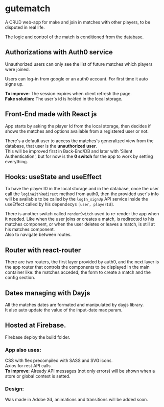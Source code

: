 #  gutematch
A CRUD web-app for make and join in matches with other players, to be disputed in real life.

The logic and control of the match is conditioned from the database.

## Authorizations with Auth0 service
Unauthorized users can only see the list of future matches which players were joined.

Users can log-in from google or an auth0 account. For first time it auto signs up.

**To improve:** The session expires when client refresh the page.\
**Fake solution:** The user's id is holded in the local storage.

## Front-End made with React js
App starts by asking the player Id from the local storage, then decides if shows the matches and options available from a registered user or not.

There's a default user to access the matches's generalized view from the database, that user is the **unauthorized user**.\
This will be improved first in Back-End/DB and later with 'Silent Authentication', but for now is the **0 switch** for the app to work by setting everything.

## Hooks: useState and useEffect
To have the player ID in the local storage and in the database, once the user call the `loginWithRedirect` method from auth0, then the provided user's info will be available to be called by the `logIn_signUp` API service inside the useEffect called by his dependecys `[user, playerId]`.

There is another switch called `renderSwitch` used to re-render the app when it needed. Like when the user joins or creates a match, is redirected to his matches component, or when the user deletes or leaves a match, is still at his matches component.\
Also to navigate between routes.

## Router with react-router
There are two routers, the first layer provided by auth0, and the next layer is the app router that controls the components to be displayed in the main container like: the matches acceded, the form to create a match and the config section.

## Dates managing with Dayjs
All the matches dates are formated and manipulated by dayjs library.\
It also auto update the value of the input-date max param.

## Hosted at Firebase.
Firebase deploy the build folder.

### App also uses:
CSS with flex precompiled with SASS and SVG icons.\
Axios for rest API calls.\
**To improve:** Already API messages (not only errors) will be shown when a store or global context is setted.

### Design:
Was made in Adobe Xd, animations and transitions will be added soon.
